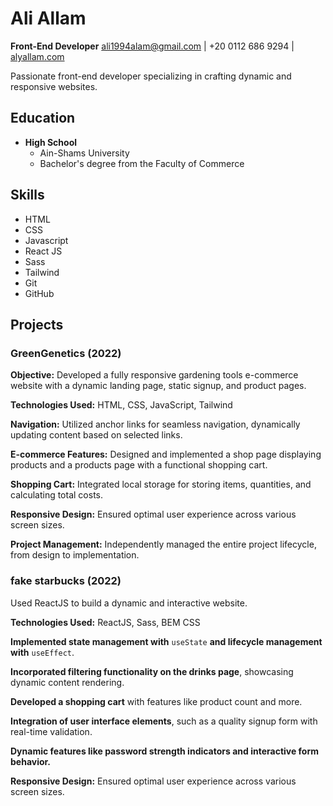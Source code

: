 # Ali Allam
**Front-End Developer**
[ali1994alam@gmail.com](mailto:ali1994alam@gmail.com) | +20 0112 686 9294 | [alyallam.com](http://alyallam.com)

Passionate front-end developer specializing in crafting dynamic and responsive websites.

## Education
- **High School**
  - Ain-Shams University
  - Bachelor's degree from the Faculty of Commerce

## Skills
- HTML
- CSS
- Javascript
- React JS
- Sass
- Tailwind
- Git
- GitHub

## Projects

### GreenGenetics (2022)
**Objective:** Developed a fully responsive gardening tools e-commerce website with a dynamic landing page, static signup, and product pages.

**Technologies Used:** HTML, CSS, JavaScript, Tailwind

**Navigation:** Utilized anchor links for seamless navigation, dynamically updating content based on selected links.

**E-commerce Features:** Designed and implemented a shop page displaying products and a products page with a functional shopping cart.

**Shopping Cart:** Integrated local storage for storing items, quantities, and calculating total costs.

**Responsive Design:** Ensured optimal user experience across various screen sizes.

**Project Management:** Independently managed the entire project lifecycle, from design to implementation.

### fake starbucks (2022)
Used ReactJS to build a dynamic and interactive website.

**Technologies Used:** ReactJS, Sass, BEM CSS

**Implemented state management with** `useState` **and lifecycle management with** `useEffect`.

**Incorporated filtering functionality on the drinks page**, showcasing dynamic content rendering.

**Developed a shopping cart** with features like product count and more.

**Integration of user interface elements**, such as a quality signup form with real-time validation.

**Dynamic features like password strength indicators and interactive form behavior.**

**Responsive Design:** Ensured optimal user experience across various screen sizes.
